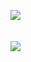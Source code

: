 


    
</p>


  <a href="https://github.com/UserDev987/">
        <img align="center" src="https://github-readme-stats.vercel.app/api?username=UserDev987&show_icons=true&theme=aura_dark" />
  </a> 
<br>
<br>
<br>
<a href="https://github.com/UserDev987/">
        <img align="center" src="https://github-readme-stats.vercel.app/api/top-langs/?username=UserDev987&theme=aura_dark&langs_count=8&layout=compact" />
  </a> 
</p>

